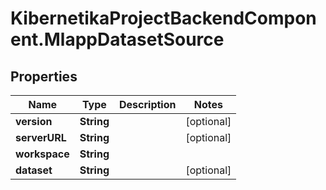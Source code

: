 # KibernetikaProjectBackendComponent.MlappDatasetSource

## Properties
Name | Type | Description | Notes
------------ | ------------- | ------------- | -------------
**version** | **String** |  | [optional] 
**serverURL** | **String** |  | [optional] 
**workspace** | **String** |  | 
**dataset** | **String** |  | [optional] 


